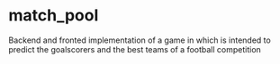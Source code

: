 # match_pool
Backend and fronted implementation of a game in which is intended to predict the goalscorers and the best teams of a football competition
